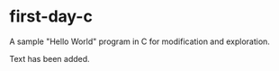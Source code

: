 first-day-c
===========

A sample "Hello World" program in C for modification and exploration.

Text has been added.
